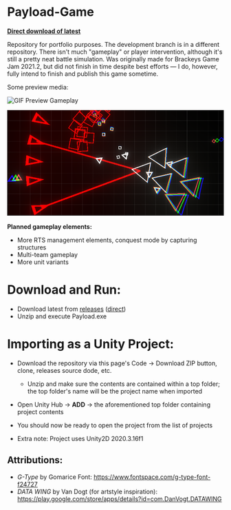 # Payload-Game

[**Direct download of latest**](https://github.com/BluSharpie/Payload-Game-preview/releases/download/demo/MiniRTS_Build_0.1.0.zip)

Repository for portfolio purposes. The development branch is in a different repository. There isn't much "gameplay" or player intervention, although it's still a pretty neat battle simulation. Was originally made for Brackeys Game Jam 2021.2, but did not finish in time despite best efforts — I do, however, fully intend to finish and publish this game sometime. 

Some preview media:

![GIF Preview Gameplay](https://github.com/BluSharpie/Payload-Game-preview/blob/main/PreviewMedia/ezgif.com-gif-maker.gif)

![Banner](https://github.com/BluSharpie/Payload-Game-preview/blob/main/PreviewMedia/2021-08-29%2005_43_42-Window.png)

**Planned gameplay elements:**
- More RTS management elements, conquest mode by capturing structures 
- Multi-team gameplay
- More unit variants

# Download and Run:
* Download latest from [releases](https://github.com/BluSharpie/Payload-Game-preview/releases) ([direct](https://github.com/BluSharpie/Payload-Game-preview/releases/download/demo/MiniRTS_Build_0.1.0.zip))
* Unzip and execute Payload.exe

# Importing as a Unity Project:
* Download the repository via this page's Code -> Download ZIP button, clone, releases source dode, etc. 
  * Unzip and make sure the contents are contained within a top folder; the top folder's name will be the project name when imported
* Open Unity Hub -> **ADD** -> the aforementioned top folder containing project contents
* You should now be ready to open the project from the list of projects

* Extra note: Project uses Unity2D 2020.3.16f1

## Attributions:
* *G-Type* by Gomarice Font: https://www.fontspace.com/g-type-font-f24727
* *DATA WING* by Van Dogt (for artstyle inspiration): https://play.google.com/store/apps/details?id=com.DanVogt.DATAWING
